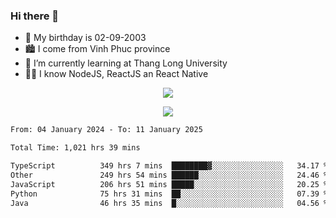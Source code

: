 ### Hi there 👋
- 🎂 My birthday is 02-09-2003
- 🏙️ I come from Vinh Phuc province
- 🌱 I’m currently learning at Thang Long University
- 🧑‍💻 I know NodeJS, ReactJS an React Native
<p align="center"><img src="https://github-readme-stats.vercel.app/api?username=tmquang0209&show_icons=true&theme=gradient"></p>
<p align="center"><img src="https://github-readme-stats.vercel.app/api/top-langs/?username=tmquang0209&hide=scss,css&langs_count=10"></p>
<!--START_SECTION:waka-->

```txt
From: 04 January 2024 - To: 11 January 2025

Total Time: 1,021 hrs 39 mins

TypeScript          349 hrs 7 mins  ████████▓░░░░░░░░░░░░░░░░   34.17 %
Other               249 hrs 54 mins ██████░░░░░░░░░░░░░░░░░░░   24.46 %
JavaScript          206 hrs 51 mins █████░░░░░░░░░░░░░░░░░░░░   20.25 %
Python              75 hrs 31 mins  ██░░░░░░░░░░░░░░░░░░░░░░░   07.39 %
Java                46 hrs 35 mins  █░░░░░░░░░░░░░░░░░░░░░░░░   04.56 %
```

<!--END_SECTION:waka-->
